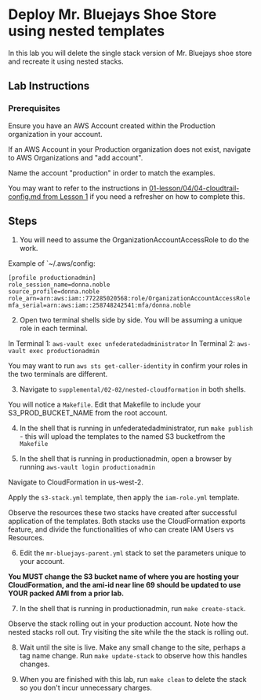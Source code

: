 # Deploy Mr. Bluejays Shoe Store using nested templates

In this lab you will delete the single stack version of Mr. Bluejays shoe store and recreate it using nested stacks.

## Lab Instructions

### Prerequisites

Ensure you have an AWS Account created within the Production organization in your account.  

If an AWS Account in your Production organization does not exist, navigate to AWS Organizations and "add account".  

Name the account "production" in order to match the examples.  

You may want to refer to the instructions in [01-lesson/04/04-cloudtrail-config.md from Lesson 1](https://github.com/andrewkrug/securing-the-cloud-supplemental/blob/main/labs/01-lesson/04/04-cloudtrail-config.md) if you need a refresher on how to complete this. 

## Steps

1. You will need to assume the OrganizationAccountAccessRole to do the work.

Example of `~/.aws/config:

```
[profile productionadmin]
role_session_name=donna.noble
source_profile=donna.noble
role_arn=arn:aws:iam::772285020568:role/OrganizationAccountAccessRole
mfa_serial=arn:aws:iam::258748242541:mfa/donna.noble
```

2.  Open two terminal shells side by side. You will be assuming a unique role in each terminal. 

In Terminal 1: `aws-vault exec unfederatedadministrator` 
In Terminal 2: `aws-vault exec productionadmin`  

You may want to run `aws sts get-caller-identity` in confirm your roles in the two terminals are different.  

3. Navigate to `supplemental/02-02/nested-cloudformation` in both shells.  

You will notice a `Makefile`.  Edit that Makefile to include your S3_PROD_BUCKET_NAME from the root account.  

4. In the shell that is running in unfederatedadministrator, run `make publish` - this will upload the templates to the named S3 bucketfrom the `Makefile`

5. In the shell that is running in productionadmin,  open a browser by running `aws-vault login productionadmin` 

Navigate to CloudFormation in us-west-2.  

Apply the `s3-stack.yml` template, then apply the `iam-role.yml` template.

Observe the resources these two stacks have created after successful application of the templates.  Both stacks use the CloudFormation exports feature, and divide the functionalities of who can create IAM Users vs Resources.

6. Edit the `mr-bluejays-parent.yml` stack to set the parameters unique to your account. 

**You MUST change the S3 bucket name of where you are hosting your CloudFormation, and the ami-id near line 69 should be updated to use YOUR packed AMI from a prior lab.**

7.  In the shell that is running in productionadmin,  run `make create-stack`.  

Observe the stack rolling out in your production account.  Note how the nested stacks roll out.  Try visiting the site while the the stack is rolling out. 

8. Wait until the site is live.  Make any small change to the site, perhaps a tag name change. Run `make update-stack` to observe how this handles changes.  

9. When you are finished with this lab, run `make clean` to delete the stack so you don't incur unnecessary charges. 
